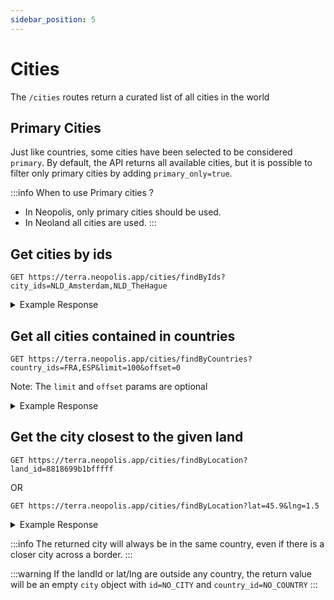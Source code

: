 ```yaml
---
sidebar_position: 5
---
```


# Cities

The `/cities` routes return a curated list of all cities in the world

## Primary Cities

Just like countries, some cities have been selected to be considered `primary`. By default, the API returns all available cities, but it is possible to filter only primary cities by adding `primary_only=true`.

:::info
When to use Primary cities ?
- In Neopolis, only primary cities should be used. 
- In Neoland all cities are used.
:::

## Get cities by ids

```
GET https://terra.neopolis.app/cities/findByIds?city_ids=NLD_Amsterdam,NLD_TheHague
```

<details>
<summary>Example Response</summary>
<p>

```
{
  "status": "ok",
  "data": [
    {
      "id": "NLD_Amsterdam",
      "country_id": "NLD",
      "name": "Amsterdam",
      "region_name": "Noord-Holland",
      "population": 1031000,
      "latlng": {
        "latitude": 52.350387797913726,
        "longitude": 4.90877386838879
      }
    },
    (...)
  ]
}
```

</p>
</details>

## Get all cities contained in countries

```
GET https://terra.neopolis.app/cities/findByCountries?country_ids=FRA,ESP&limit=100&offset=0
```

Note: The `limit` and `offset` params are optional

<details>
<summary>Example Response</summary>
<p>

```
{
    "status": "ok"
    "data": [
        {
            "country_id": "FRA",
            "id": "FRA_Agen",
            "latlng": {
                "latitude": 44.2005017,
                "longitude": 0.6332844
            },
            "name": "Agen",
            "population": 59000,
            "region_name": "Aquitaine"
        },
        (...)
    ],
}
```

</p>
</details>

## Get the city closest to the given land

```
GET https://terra.neopolis.app/cities/findByLocation?land_id=8818699b1bfffff
```

OR

```
GET https://terra.neopolis.app/cities/findByLocation?lat=45.9&lng=1.5
```

<details>
<summary>Example Response</summary>
<p>

```
{
    "status": "ok"
    "data": {
        "country_id": "FRA",
        "id": "FRA_Agen",
        "latlng": {
            "latitude": 44.2005017,
            "longitude": 0.6332844
        },
        "name": "Agen",
        "population": 59000,
        "region_name": "Aquitaine"
    },
}
```

</p>
</details>

:::info
The returned city will always be in the same country, even if there is a closer city across a border.
:::

:::warning
If the landId or lat/lng are outside any country, the return value will be an empty `city` object with `id=NO_CITY` and `country_id=NO_COUNTRY`
:::
